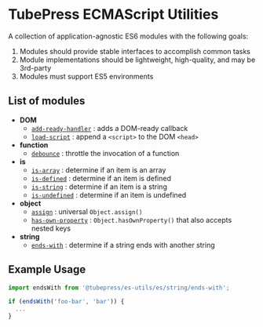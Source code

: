 # TubePress ECMAScript Utilities

A collection of application-agnostic ES6 modules with the following goals:
 
1. Modules should provide stable interfaces to accomplish common tasks
1. Module implementations should be lightweight, high-quality, and may be 3rd-party
1. Modules must support ES5 environments

## List of modules

* **DOM**
  * [`add-ready-handler`](dom/add-ready-handler.js) : adds a DOM-ready callback
  * [`load-script`](dom/load-script.js) : append a `<script>` to the DOM `<head>`
* **function**
  * [`debounce`](function/debounce.js) : throttle the invocation of a function
* **is**
  * [`is-array`](is/is-array.js) : determine if an item is an array
  * [`is-defined`](is/is-defined.js) : determine if an item is defined
  * [`is-string`](is/is-string.js) : determine if an item is a string
  * [`is-undefined`](is/is-undefined.js) : determine if an item is undefined
* **object**
  * [`assign`](object/assign.js) : universal `Object.assign()`
  * [`has-own-property`](object/has-own-property.js) : `Object.hasOwnProperty()` that also accepts nested keys
* **string**
  * [`ends-with`](string/ends-with.js) : determine if a string ends with another string

## Example Usage

```javascript
import endsWith from '@tubepress/es-utils/es/string/ends-with';

if (endsWith('foo-bar', 'bar')) {
  ...
}
```